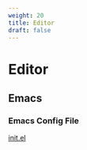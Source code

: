 ```yaml
---
weight: 20
title: Editor
draft: false
---
```


# Editor

## Emacs

### Emacs Config File
[init.el](./editor/init.el)


